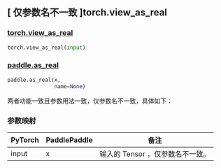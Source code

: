 ## [ 仅参数名不一致 ]torch.view_as_real
### [torch.view_as_real](https://pytorch.org/docs/stable/generated/torch.view_as_real.html?highlight=view_as_real#torch.view_as_real)

```python
torch.view_as_real(input)
```

### [paddle.as_real](https://www.paddlepaddle.org.cn/documentation/docs/zh/develop/api/paddle/as_real_cn.html#as-real)

```python
paddle.as_real(x,
               name=None)
```

两者功能一致且参数用法一致，仅参数名不一致，具体如下：
### 参数映射
| PyTorch       | PaddlePaddle | 备注                                                   |
| ------------- | ------------ | ------------------------------------------------------ |
| input         | x            | 输入的 Tensor ，仅参数名不一致。                   |
